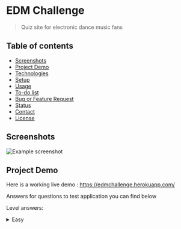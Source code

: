 # EDM Challenge
> Quiz site for electronic dance music fans

## Table of contents

* [Screenshots](#screenshots)
* [Project Demo](#project-demo)
* [Technologies](#technologies)
* [Setup](#setup)
* [Usage](#usage)
* [To-do list](#to-do-list)
* [Bug or Feature Request](#bug-or-feature-request)
* [Status](#status)
* [Contact](#contact)
* [License](#license)

## Screenshots

![Example screenshot](https://github.com/donatelek/EDM-Challenge-Frontend/blob/master/src/img/screenshot.png)

## Project Demo

Here is a working live demo :  https://edmchallenge.herokuapp.com/

Answers for questions to test application you can find below

Level answers:
<details>
<summary>Easy</summary>
<br>
Level 1 - Alan Walker
<br>
Level 2 - Oliver Heldens
<br>
Level 3 - Marshmello
<br>
Level 4 - Deadmau5
<br>
Level 5 - Martin Garrix
<br>
Level 6 - The Chainsmokers
<br>
Level 7 - Avicii
<br>
Level 8 - Tom Swoon
<br>
Level 9 - Dj Snake
<br>
Level 10 - Mike Candys
<br>
Level 11 - Galantis
<br>
<details>


<details>
<summary>Hard</summary>
<br>
Level 1 - Don Diablo
<br>
Level 2 - Timmy Trumpet
<br>
Level 3 - Excision
<br>
Level 4 - Hardwell
<br>
Level 5 - WolfPack
<br>
Level 6 - Moti
<br>
Level 7 - Nicky Romero
<br>
Level 8 - Tiesto
<br>
Level 9 - Dj Bl3nd
<br>
Level 10 - Bassjackers
<br>
Level 11 - Jay Hardway
<br>
Level 12 - Dropgun
<br>
Level 13 - SAYMYNAME
<br>
Level 14 - Getter
<br>
Level 15 - Seven Lions
<br>
Level 16 - Illenium
<br>
</details>


## Technologies

* React - version 16.8
* Redux - version 4.0
* Node - version 12.4
* Express - version 4.16
* PostgreSQL - version 11


## Setup

Clone this repo to your desktop and run `npm install` to install all the dependencies.

## Usage

After you clone this repo to your desktop, go to its root directory and run `npm install` to install its dependencies.

Once the dependencies are installed, you can run  `npm start` to start the application. You will then be able to access it at localhost:3000

## To-do list

* User dashboard with all statistics
* New difficulty levels

## Bug or Feature Request

If you find a bug, kindly open an issue [here](https://github.com/donatelek/EDM-Challenge-Frontend/issues/new).

If you'd like to request a new function, feel free to do so by opening an issue [here](https://github.com/donatelek/EDM-Challenge-Frontend/issues/new).

## Status
Project is: _in progress_.

## License
This project is licensed under the MIT License.

## Contact
Created by [@donatelek](https://jakub-sznajder.herokuapp.com) - if you have any ideas for new levels or new features feel free to contact me!
